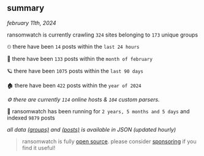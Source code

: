 
## summary
_february 11th, 2024_

ransomwatch is currently crawling `324` sites belonging to `173` unique groups

⏲ there have been `14` posts within the `last 24 hours`

🦈 there have been `133` posts within the `month of february`

🪐 there have been `1075` posts within the `last 90 days`

🏚 there have been `422` posts within the `year of 2024`

_⚙️ there are currently `114` online hosts & `104` custom parsers._

🦕 ransomwatch has been running for `2 years, 5 months and 5 days` and indexed `9879` posts

_all data  [(groups)](http://ransomwhat.telemetry.ltd/groups) and [(posts)](http://ransomwhat.telemetry.ltd/posts) is available in JSON (updated hourly)_

> ransomwatch is fully [open source](https://github.com/joshhighet/ransomwatch#ransomwatch--). please consider [sponsoring](https://github.com/sponsors/joshhighet) if you find it useful!
